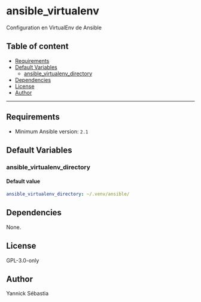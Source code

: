 # ansible_virtualenv

Configuration en VirtualEnv de Ansible

## Table of content

- [Requirements](#requirements)
- [Default Variables](#default-variables)
  - [ansible_virtualenv_directory](#ansible_virtualenv_directory)
- [Dependencies](#dependencies)
- [License](#license)
- [Author](#author)

---

## Requirements

- Minimum Ansible version: `2.1`

## Default Variables

### ansible_virtualenv_directory

#### Default value

```YAML
ansible_virtualenv_directory: ~/.venv/ansible/
```

## Dependencies

None.

## License

GPL-3.0-only

## Author

Yannick Sébastia
